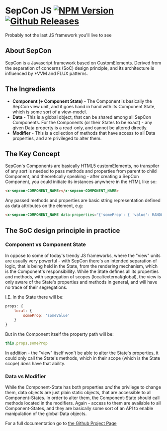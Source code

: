 # SepCon JS [![NPM Version](https://img.shields.io/npm/v/sepcon.svg?style=flat)]() [![Github Releases](https://img.shields.io/github/downloads/sepcon-rnd/sepcon/latest/total.svg?style=flat)]()
Probably not the last JS framework you'll live to see


## About SepCon ##

SepCon is a Javascript framework based on CustomElements. Derived from the separation of concerns (SoC) design principle, and its architecture is influenced by *VVM and FLUX patterns.


## The Ingredients ##

* **Component (+ Component State)** - The Component is basically the SepCon view unit, and it goes hand in hand with its Component State, which is some sort of a view-model.
* **Data** - This is a global object, that can be shared among all SepCon Components. For the Components (or their States to be exact) - any given Data property is a read-only, and cannot be altered directly.
* **Modifier** - This is a collection of methods that have access to all Data properties, and are privileged to alter them.


## The Key Concept ##

SepCon's Components are basically HTML5 customElements, no transpiler of any sort is needed to pass methods and properties from parent to child Component, and theoretically speaking - after creating a SepCon Component, you could initiate its instances anywhere in the HTML like so:
```html
<x-sepcon-COMPONENT_NAME></x-sepcon-COMPONENT_NAME>
```

Any passed methods and properties are basic string representation defined as data attributes on the element, e.g:
```html
<x-sepcon-COMPONENT_NAME data-properties="{'someProp': { 'value': RANDOM_GUID}"></x-sepcon-COMPONENT_NAME>
```

## The SoC design principle in practice ##

### Component vs Component State ###

In oppose to some of today's trendy JS frameworks, where the "view" units are usually very powerful - with SepCon there's an intended separation of logic, that is being held in the State, from the rendering mechanism, which is the Component's responsibillity.
While the State defines all its properties and methods, with segregation of scopes (local/external/global), the view is only aware of the State's properties and methods in general, and will have no trace of their segregations.

I.E.
In the State there will be:
```javascript
props: { 
    local: { 
        someProp: 'someValue' 
    } 
}
```
But in the Component itself the property path will be:
```javascript
this.props.someProp
```
In addition - the "view" itself won't be able to alter the State's properties, it could only call the State's methods, which in their scope (which is the State scope) *does* have that ability.

### Data vs Modifier ###

While the Component-State has both properties *and* the privilege to change them, data objects are just plain static objects, that are accessible to all Component-States. In order to alter them, the Component-State should call methods located in the modifiers. Again - access to them are available to all Component-States, and they are basically some sort of an API to enable manipulation of the global Data objects.

For a full documentation go to [the Github Project Page](https://sepcon-rnd.github.io/sepcon/)
